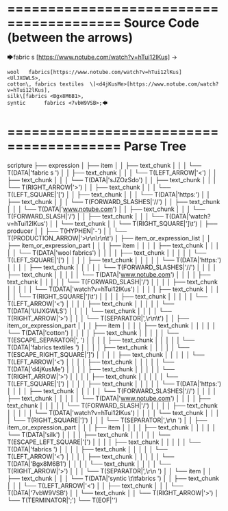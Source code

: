 ========================================
Source Code (between the arrows)
========================================

🡆fabric     s    <sJZOzSdo>[https://www.notube.com/watch?v=hTui12lKus]	->

	wool   fabrics[https://www.notube.com/watch?v=hTui12lKus]	<UlJXGWLS>,
	cotton\, fabrics textiles  \]<d4jKusMe>[https://www.notube.com/watch?v=hTui12lKus],
    silk\[fabrics <Bgx8M6B1>,
    syntic 		fabrics <7vbW9VSB>;🡄

========================================
Parse Tree
========================================

scripture
├── expression
│   ├── item
│   │   ├── text_chunk
│   │   │   └── T(DATA|'fabric     s    ')
│   │   ├── text_chunk
│   │   │   └── T(LEFT_ARROW|'<')
│   │   ├── text_chunk
│   │   │   └── T(DATA|'sJZOzSdo')
│   │   ├── text_chunk
│   │   │   └── T(RIGHT_ARROW|'>')
│   │   ├── text_chunk
│   │   │   └── T(LEFT_SQUARE|'[')
│   │   ├── text_chunk
│   │   │   └── T(DATA|'https:')
│   │   ├── text_chunk
│   │   │   └── T(FORWARD_SLASHES|'//')
│   │   ├── text_chunk
│   │   │   └── T(DATA|'www.notube.com')
│   │   ├── text_chunk
│   │   │   └── T(FORWARD_SLASH|'/')
│   │   ├── text_chunk
│   │   │   └── T(DATA|'watch?v=hTui12lKus')
│   │   └── text_chunk
│   │       └── T(RIGHT_SQUARE|']\t')
│   ├── producer
│   │   ├── T(HYPHEN|'-')
│   │   └── T(PRODUCTION_ARROW|'>\r\n\r\n\t')
│   ├── item_or_expression_list
│   │   ├── item_or_expression_part
│   │   │   ├── item
│   │   │   │   ├── text_chunk
│   │   │   │   │   └── T(DATA|'wool   fabrics')
│   │   │   │   ├── text_chunk
│   │   │   │   │   └── T(LEFT_SQUARE|'[')
│   │   │   │   ├── text_chunk
│   │   │   │   │   └── T(DATA|'https:')
│   │   │   │   ├── text_chunk
│   │   │   │   │   └── T(FORWARD_SLASHES|'//')
│   │   │   │   ├── text_chunk
│   │   │   │   │   └── T(DATA|'www.notube.com')
│   │   │   │   ├── text_chunk
│   │   │   │   │   └── T(FORWARD_SLASH|'/')
│   │   │   │   ├── text_chunk
│   │   │   │   │   └── T(DATA|'watch?v=hTui12lKus')
│   │   │   │   ├── text_chunk
│   │   │   │   │   └── T(RIGHT_SQUARE|']\t')
│   │   │   │   ├── text_chunk
│   │   │   │   │   └── T(LEFT_ARROW|'<')
│   │   │   │   ├── text_chunk
│   │   │   │   │   └── T(DATA|'UlJXGWLS')
│   │   │   │   └── text_chunk
│   │   │   │       └── T(RIGHT_ARROW|'>')
│   │   │   └── T(SEPARATOR|',\r\n\t')
│   │   ├── item_or_expression_part
│   │   │   ├── item
│   │   │   │   ├── text_chunk
│   │   │   │   │   └── T(DATA|'cotton')
│   │   │   │   ├── text_chunk
│   │   │   │   │   └── T(ESCAPE_SEPARATOR|'\, ')
│   │   │   │   ├── text_chunk
│   │   │   │   │   └── T(DATA|'fabrics textiles  ')
│   │   │   │   ├── text_chunk
│   │   │   │   │   └── T(ESCAPE_RIGHT_SQUARE|'\]')
│   │   │   │   ├── text_chunk
│   │   │   │   │   └── T(LEFT_ARROW|'<')
│   │   │   │   ├── text_chunk
│   │   │   │   │   └── T(DATA|'d4jKusMe')
│   │   │   │   ├── text_chunk
│   │   │   │   │   └── T(RIGHT_ARROW|'>')
│   │   │   │   ├── text_chunk
│   │   │   │   │   └── T(LEFT_SQUARE|'[')
│   │   │   │   ├── text_chunk
│   │   │   │   │   └── T(DATA|'https:')
│   │   │   │   ├── text_chunk
│   │   │   │   │   └── T(FORWARD_SLASHES|'//')
│   │   │   │   ├── text_chunk
│   │   │   │   │   └── T(DATA|'www.notube.com')
│   │   │   │   ├── text_chunk
│   │   │   │   │   └── T(FORWARD_SLASH|'/')
│   │   │   │   ├── text_chunk
│   │   │   │   │   └── T(DATA|'watch?v=hTui12lKus')
│   │   │   │   └── text_chunk
│   │   │   │       └── T(RIGHT_SQUARE|']')
│   │   │   └── T(SEPARATOR|',\r\n    ')
│   │   ├── item_or_expression_part
│   │   │   ├── item
│   │   │   │   ├── text_chunk
│   │   │   │   │   └── T(DATA|'silk')
│   │   │   │   ├── text_chunk
│   │   │   │   │   └── T(ESCAPE_LEFT_SQUARE|'\[')
│   │   │   │   ├── text_chunk
│   │   │   │   │   └── T(DATA|'fabrics ')
│   │   │   │   ├── text_chunk
│   │   │   │   │   └── T(LEFT_ARROW|'<')
│   │   │   │   ├── text_chunk
│   │   │   │   │   └── T(DATA|'Bgx8M6B1')
│   │   │   │   └── text_chunk
│   │   │   │       └── T(RIGHT_ARROW|'>')
│   │   │   └── T(SEPARATOR|',\r\n    ')
│   │   └── item
│   │       ├── text_chunk
│   │       │   └── T(DATA|'syntic \t\tfabrics ')
│   │       ├── text_chunk
│   │       │   └── T(LEFT_ARROW|'<')
│   │       ├── text_chunk
│   │       │   └── T(DATA|'7vbW9VSB')
│   │       └── text_chunk
│   │           └── T(RIGHT_ARROW|'>')
│   └── T(TERMINATOR|';')
└── T(EOF|'<EOF>')